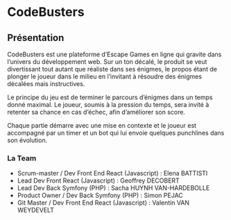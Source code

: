 # CodeBusters

## Présentation

CodeBusters est une plateforme d’Escape Games en ligne qui gravite dans l’univers du développement web. Sur un ton décalé, le produit se veut divertissant tout autant que réaliste dans ses énigmes, le propos étant de plonger le joueur dans le milieu en l’invitant à résoudre des énigmes décalées mais instructives.

Le principe du jeu est de terminer le parcours d’énigmes dans un temps donné maximal. Le joueur, soumis à la pression du temps, sera invité à retenter sa chance en cas d’échec, afin d’améliorer son score.

Chaque partie démarre avec une mise en contexte et le joueur est accompagné par un timer et un bot qui lui envoie quelques punchlines dans son évolution.

### La Team

- Scrum-master / Dev Front End React (Javascript) : Elena BATTISTI
- Lead Dev Front React (Javascript) : Geoffrey DECOBERT
- Lead Dev Back Symfony (PHP) : Sacha HUYNH VAN-HARDEBOLLE
- Product Owner / Dev Back Symfony (PHP) : Simon PEJAC
- Git Master / Dev Front End React (Javascript) : Valentin VAN WEYDEVELT
